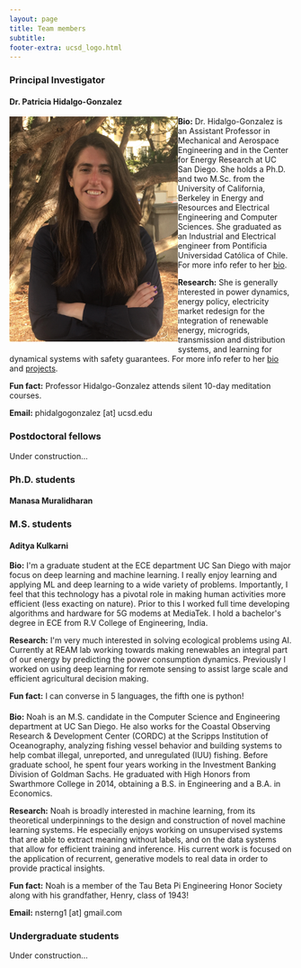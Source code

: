 ```yaml
---
layout: page
title: Team members
subtitle: 
footer-extra: ucsd_logo.html
---
```


### Principal Investigator
 

#### Dr. Patricia Hidalgo-Gonzalez

<img align="left" src="/assets/img/2019_Hidalgo-Gonzalez.png" width="300" style="padding-bottom: 10px;" style="padding-right: 10px;"/>

**Bio:** Dr. Hidalgo-Gonzalez is an Assistant Professor in Mechanical and Aerospace Engineering and in 
the Center for Energy Research at UC San Diego. She holds a Ph.D. and two M.Sc. from the University of California, 
Berkeley in Energy and Resources and Electrical Engineering and Computer Sciences. 
She graduated as an Industrial and Electrical engineer from Pontificia Universidad 
Católica of Chile. For more info refer to her [bio](phg.md).

**Research:** She is generally interested in power dynamics, energy policy, electricity market redesign for the integration 
of renewable energy, microgrids, transmission and distribution systems, and learning 
for dynamical systems with safety guarantees. For more info refer to her [bio](phg.md) and [projects](projects.md).

**Fun fact:** Professor Hidalgo-Gonzalez attends silent 10-day meditation courses.

**Email:** phidalgogonzalez [at] ucsd.edu


### Postdoctoral fellows
 

Under construction...


### Ph.D. students
 

#### Manasa Muralidharan




### M.S. students
 

#### Aditya Kulkarni

**Bio:** I'm a graduate student at the ECE department UC San Diego with major focus
 on deep learning and machine learning. I really enjoy learning and applying ML and 
 deep learning to a wide variety of problems. Importantly, I feel that this technology 
 has a pivotal role in making human activities more efficient (less exacting on nature). 
 Prior to this I worked full time developing algorithms and hardware for 5G modems at 
 MediaTek. I hold a bachelor's degree in ECE from R.V College of Engineering, India.
 
**Research:** I'm very much interested in solving ecological problems using AI. 
Currently at REAM lab working towards making renewables an integral part of our 
energy by predicting the power consumption dynamics. Previously I worked on using 
deep learning for remote sensing to assist large scale and efficient agricultural 
decision making. 

**Fun fact:**  I can converse in 5 languages, the fifth one is python!

####

**Bio:** Noah is an M.S. candidate in the Computer Science and Engineering department at
 UC San Diego. He also works for the Coastal Observing Research & Development Center 
 (CORDC) at the Scripps Institution of Oceanography, analyzing fishing vessel behavior
  and building systems to help combat illegal, unreported, and unregulated (IUU) fishing. 
  Before graduate school, he spent four years working in the Investment Banking Division 
  of Goldman Sachs. He graduated with High Honors from Swarthmore College in 2014, 
  obtaining a B.S. in Engineering and a B.A. in Economics.
  
**Research:** Noah is broadly interested in machine learning, from its theoretical underpinnings 
to the design and construction of novel machine learning systems. He especially 
enjoys working on unsupervised systems that are able to extract meaning without 
labels, and on the data systems that allow for efficient training and inference. 
His current work is focused on the application of recurrent, generative models to 
real data in order to provide practical insights.  

**Fun fact:**  Noah is a member of the Tau Beta Pi Engineering Honor Society along with his grandfather, Henry, class of 1943!

**Email:** nsterng1 [at] gmail.com


### Undergraduate students
 

Under construction...




